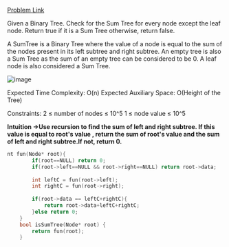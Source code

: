 [Problem Link](https://www.geeksforgeeks.org/problems/sum-tree/1)<br>

Given a Binary Tree. Check for the Sum Tree for every node except the leaf node. Return true if it is a Sum Tree otherwise, return false.

A SumTree is a Binary Tree where the value of a node is equal to the sum of the nodes present in its left subtree and right subtree. An empty tree is also a Sum Tree as the sum of an empty tree can be considered to be 0. A leaf node is also considered a Sum Tree.

![image](https://github.com/user-attachments/assets/48515f5a-1bd2-44c7-9b0b-ff3d6d4911ca)

Expected Time Complexity: O(n)
Expected Auxiliary Space: O(Height of the Tree)

Constraints:
2 ≤ number of nodes ≤ 10^5
1 ≤ node value ≤ 10^5

__Intuition ->Use recursion to find the sum of left and right subtree. If this value is equal to root's value , return the sum of root's value and the sum of left and right subtree.If not, return 0.__

```C++
nt fun(Node* root){
        if(root==NULL) return 0;
        if(root->left==NULL && root->right==NULL) return root->data;
        
        int leftC = fun(root->left);
        int rightC = fun(root->right);
        
        if(root->data == leftC+rightC){
            return root->data+leftC+rightC;
        }else return 0;
    }
    bool isSumTree(Node* root) {
        return fun(root);
    }
```
